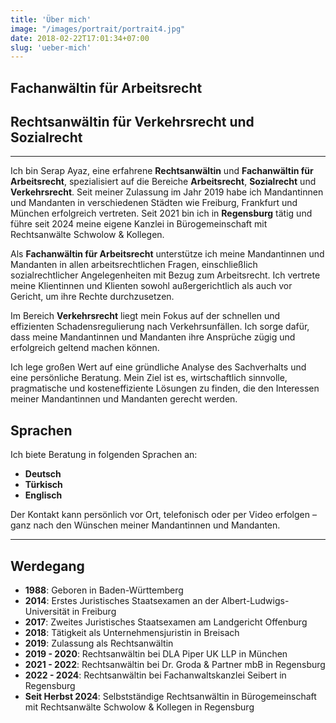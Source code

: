 ```yaml
---
title: 'Über mich'
image: "/images/portrait/portrait4.jpg"
date: 2018-02-22T17:01:34+07:00
slug: 'ueber-mich'
---
```


## Fachanwältin für Arbeitsrecht

## Rechtsanwältin für Verkehrsrecht und Sozialrecht

---

Ich bin Serap Ayaz, eine erfahrene **Rechtsanwältin** und **Fachanwältin für Arbeitsrecht**, spezialisiert auf die Bereiche **Arbeitsrecht**, **Sozialrecht** und **Verkehrsrecht**. Seit meiner Zulassung im Jahr 2019 habe ich Mandantinnen und Mandanten in verschiedenen Städten wie Freiburg, Frankfurt und München erfolgreich vertreten. Seit 2021 bin ich in **Regensburg** tätig und führe seit 2024 meine eigene Kanzlei in Bürogemeinschaft mit Rechtsanwälte Schwolow & Kollegen.

Als **Fachanwältin für Arbeitsrecht** unterstütze ich meine Mandantinnen und Mandanten in allen arbeitsrechtlichen Fragen, einschließlich sozialrechtlicher Angelegenheiten mit Bezug zum Arbeitsrecht. Ich vertrete meine Klientinnen und Klienten sowohl außergerichtlich als auch vor Gericht, um ihre Rechte durchzusetzen.

Im Bereich **Verkehrsrecht** liegt mein Fokus auf der schnellen und effizienten Schadensregulierung nach Verkehrsunfällen. Ich sorge dafür, dass meine Mandantinnen und Mandanten ihre Ansprüche zügig und erfolgreich geltend machen können.

Ich lege großen Wert auf eine gründliche Analyse des Sachverhalts und eine persönliche Beratung. Mein Ziel ist es, wirtschaftlich sinnvolle, pragmatische und kosteneffiziente Lösungen zu finden, die den Interessen meiner Mandantinnen und Mandanten gerecht werden.

## Sprachen

Ich biete Beratung in folgenden Sprachen an:

- **Deutsch**
- **Türkisch**
- **Englisch**

Der Kontakt kann persönlich vor Ort, telefonisch oder per Video erfolgen – ganz nach den Wünschen meiner Mandantinnen und Mandanten.

---

## Werdegang

- **1988**: Geboren in Baden-Württemberg  
- **2014**: Erstes Juristisches Staatsexamen an der Albert-Ludwigs-Universität in Freiburg  
- **2017**: Zweites Juristisches Staatsexamen am Landgericht Offenburg  
- **2018**: Tätigkeit als Unternehmensjuristin in Breisach  
- **2019**: Zulassung als Rechtsanwältin  
- **2019 - 2020**: Rechtsanwältin bei DLA Piper UK LLP in München  
- **2021 - 2022**: Rechtsanwältin bei Dr. Groda & Partner mbB in Regensburg  
- **2022 - 2024**: Rechtsanwältin bei Fachanwaltskanzlei Seibert in Regensburg  
- **Seit Herbst 2024**: Selbstständige Rechtsanwältin in Bürogemeinschaft mit Rechtsanwälte Schwolow & Kollegen in Regensburg
